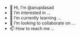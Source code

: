 - 👋 Hi, I’m @anupdasad
- 👀 I’m interested in ...
- 🌱 I’m currently learning ...
- 💞️ I’m looking to collaborate on ...
- 📫 How to reach me ...

<!---
anupdasad/anupdasad is a ✨ special ✨ repository because its `README.md` (this file) appears on your GitHub profile.
You can click the Preview link to take a look at your changes.
--->
